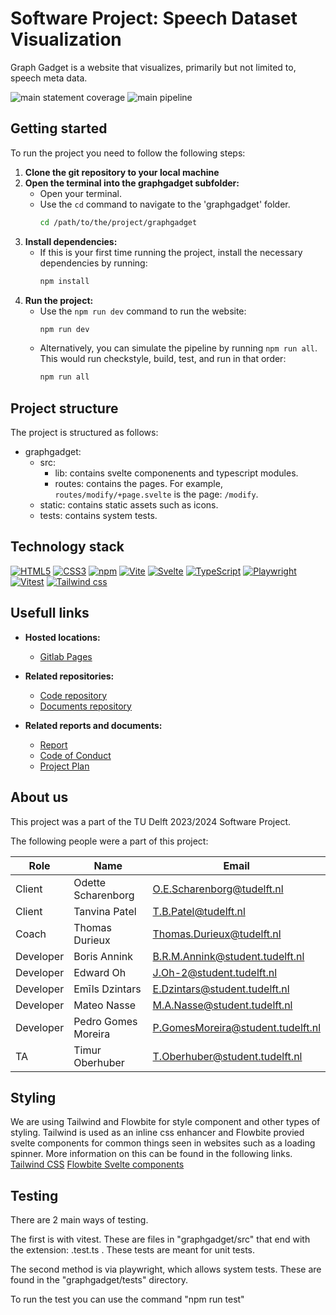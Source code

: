 # Software Project: Speech Dataset Visualization

Graph Gadget is a website that visualizes, primarily but not limited to, speech meta data.

![main statement coverage](https://gitlab.ewi.tudelft.nl/cse2000-software-project/2023-2024/cluster-s/15a/code/badges/main/coverage.svg?key_text=main+statement+coverage&key_width=157)
![main pipeline](https://gitlab.ewi.tudelft.nl/cse2000-software-project/2023-2024/cluster-s/15a/code/badges/main/pipeline.svg?ignore_skipped=true&key_text=main+pipeline&key_width=90)

## Getting started

To run the project you need to follow the following steps:

1. **Clone the git repository to your local machine**
2. **Open the terminal into the graphgadget subfolder:**
   - Open your terminal.
   - Use the `cd` command to navigate to the 'graphgadget' folder.
     ```bash
     cd /path/to/the/project/graphgadget
     ```
3. **Install dependencies:**
   - If this is your first time running the project, install the necessary dependencies by running:
     ```bash
     npm install
     ```
4. **Run the project:**
   - Use the `npm run dev` command to run the website:
     ```bash
     npm run dev
     ```
   - Alternatively, you can simulate the pipeline by running `npm run all`. This would run checkstyle, build, test, and run in that order:
     ```bash
     npm run all
     ```

## Project structure
The project is structured as follows:
- graphgadget: 
  - src: 
    - lib: contains svelte componenents and typescript modules.
    - routes: contains the pages. For example, `routes/modify/+page.svelte` is the page: `/modify`.
  - static: contains static assets such as icons.
  - tests: contains system tests.

## Technology stack
[![HTML5](https://img.shields.io/badge/HTML5-E34F26?logo=html5&labelColor=gray)](https://en.wikipedia.org/wiki/HTML5)
[![CSS3](https://img.shields.io/badge/CSS3-1572B6?logo=css&labelColor=gray)](https://en.wikipedia.org/wiki/css3)
[![npm](https://img.shields.io/badge/npm-CB3837?logo=npm&labelColor=gray)](https://www.npmjs.com/)
[![Vite](https://img.shields.io/badge/Vite-646CFF?logo=vite&labelColor=gray)](https://vitejs.dev/)
[![Svelte](https://img.shields.io/badge/Svelte-FF3E00?logo=Svelte&labelColor=gray)](https://svelte.dev/)
[![TypeScript](https://img.shields.io/badge/TypeScript-3178C6?logo=typescript&labelColor=gray)](https://www.typescriptlang.org/)
[![Playwright](https://img.shields.io/badge/Playwright-2EAD33?logo=playwright&labelColor=gray)](https://playwright.dev/)
[![Vitest](https://img.shields.io/badge/Vitest-6E9F18?logo=Vitest&labelColor=gray)](https://vitest.dev/)
[![Tailwind css](https://img.shields.io/badge/Tailwind_CSS-06B6D4?logo=tailwindcss&labelColor=gray)](https://tailwindcss.com/)


## Usefull links
- **Hosted locations:**
    - [Gitlab Pages](https://code-cse2000-software-project-2023-2024-cluster--b9a47b9440c17a.pages.ewi.tudelft.nl/)

- **Related repositories:**
    - [Code repository](https://gitlab.ewi.tudelft.nl/cse2000-software-project/2023-2024/cluster-s/15a/code)
    - [Documents repository](https://gitlab.ewi.tudelft.nl/cse2000-software-project/2023-2024/cluster-s/15a/documents)

- **Related reports and documents:**
    - [Report](https://www.overleaf.com/read/fbvcpsjggszz#a44e80)
    - [Code of Conduct](https://www.overleaf.com/read/thygttdrhczt#3f911d)
    - [Project Plan](https://www.overleaf.com/read/fccvwktkrjtt#d315f0)

## About us
This project was a part of the TU Delft 2023/2024 Software Project.

The following people were a part of this project:

| Role | Name | Email |
| ------ | ------ | -- |
| Client | Odette Scharenborg | O.E.Scharenborg@tudelft.nl |
| Client | Tanvina Patel | T.B.Patel@tudelft.nl |
| Coach | Thomas Durieux | Thomas.Durieux@tudelft.nl |
| Developer | Boris Annink | B.R.M.Annink@student.tudelft.nl |
| Developer | Edward Oh | J.Oh-2@student.tudelft.nl |
| Developer | Emīls Dzintars | E.Dzintars@student.tudelft.nl |
| Developer | Mateo Nasse | M.A.Nasse@student.tudelft.nl |
| Developer | Pedro Gomes Moreira | P.GomesMoreira@student.tudelft.nl |
| TA | Timur Oberhuber | T.Oberhuber@student.tudelft.nl |


## Styling
We are using Tailwind and Flowbite for style component and other types of styling. Tailwind is used as an inline css enhancer and Flowbite provied svelte components for common things seen in websites such as a loading spinner.
More information on this can be found in the following links.
[Tailwind CSS](https://tailwindcss.com/)
[Flowbite Svelte components](https://flowbite-svelte.com/)

## Testing
There are 2 main ways of testing.

The first is with vitest. These are files in "graphgadget/src" that end with the extension: .test.ts . These tests are meant for unit tests.

The second method is via playwright, which allows system tests. These are found in the "graphgadget/tests" directory. 

To run the test you can use the command "npm run test"